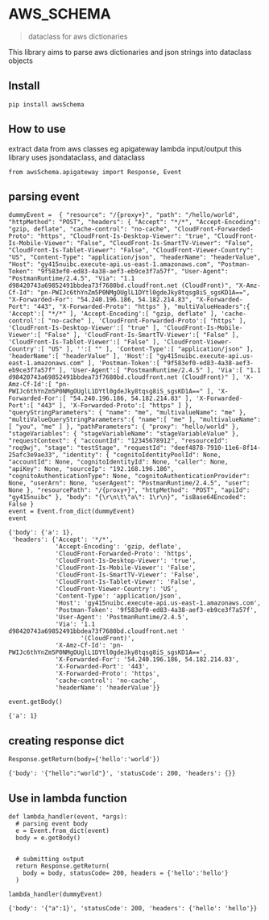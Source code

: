 # AWS_SCHEMA
> dataclass for aws dictionaries


This library aims to parse aws dictionaries and json strings into dataclass objects

## Install

`pip install awsSchema`

## How to use

extract data from aws classes eg apigateway lambda input/output
this library uses jsondataclass, and dataclass

```
from awsSchema.apigateway import Response, Event
```

## parsing event

```
dummyEvent =  { "resource": "/{proxy+}", "path": "/hello/world", "httpMethod": "POST", "headers": { "Accept": "*/*", "Accept-Encoding": "gzip, deflate", "cache-control": "no-cache", "CloudFront-Forwarded-Proto": "https", "CloudFront-Is-Desktop-Viewer": "true", "CloudFront-Is-Mobile-Viewer": "False", "CloudFront-Is-SmartTV-Viewer": "False", "CloudFront-Is-Tablet-Viewer": "False", "CloudFront-Viewer-Country": "US", "Content-Type": "application/json", "headerName": "headerValue", "Host": "gy415nuibc.execute-api.us-east-1.amazonaws.com", "Postman-Token": "9f583ef0-ed83-4a38-aef3-eb9ce3f7a57f", "User-Agent": "PostmanRuntime/2.4.5", "Via": "1.1 d98420743a69852491bbdea73f7680bd.cloudfront.net (CloudFront)", "X-Amz-Cf-Id": "pn-PWIJc6thYnZm5P0NMgOUglL1DYtl0gdeJky8tqsg8iS_sgsKD1A==", "X-Forwarded-For": "54.240.196.186, 54.182.214.83", "X-Forwarded-Port": "443", "X-Forwarded-Proto": "https" }, "multiValueHeaders":{ 'Accept':[ "*/*" ], 'Accept-Encoding':[ "gzip, deflate" ], 'cache-control':[ "no-cache" ], 'CloudFront-Forwarded-Proto':[ "https" ], 'CloudFront-Is-Desktop-Viewer':[ "true" ], 'CloudFront-Is-Mobile-Viewer':[ "False" ], 'CloudFront-Is-SmartTV-Viewer':[ "False" ], 'CloudFront-Is-Tablet-Viewer':[ "False" ], 'CloudFront-Viewer-Country':[ "US" ], '':[ "" ], 'Content-Type':[ "application/json" ], 'headerName':[ "headerValue" ], 'Host':[ "gy415nuibc.execute-api.us-east-1.amazonaws.com" ], 'Postman-Token':[ "9f583ef0-ed83-4a38-aef3-eb9ce3f7a57f" ], 'User-Agent':[ "PostmanRuntime/2.4.5" ], 'Via':[ "1.1 d98420743a69852491bbdea73f7680bd.cloudfront.net (CloudFront)" ], 'X-Amz-Cf-Id':[ "pn-PWIJc6thYnZm5P0NMgOUglL1DYtl0gdeJky8tqsg8iS_sgsKD1A==" ], 'X-Forwarded-For':[ "54.240.196.186, 54.182.214.83" ], 'X-Forwarded-Port':[ "443" ], 'X-Forwarded-Proto':[ "https" ] }, "queryStringParameters": { "name": "me", "multivalueName": "me" }, "multiValueQueryStringParameters":{ "name":[ "me" ], "multivalueName":[ "you", "me" ] }, "pathParameters": { "proxy": "hello/world" }, "stageVariables": { "stageVariableName": "stageVariableValue" }, "requestContext": { "accountId": "12345678912", "resourceId": "roq9wj", "stage": "testStage", "requestId": "deef4878-7910-11e6-8f14-25afc3e9ae33", "identity": { "cognitoIdentityPoolId": None, "accountId": None, "cognitoIdentityId": None, "caller": None, "apiKey": None, "sourceIp": "192.168.196.186", "cognitoAuthenticationType": None, "cognitoAuthenticationProvider": None, "userArn": None, "userAgent": "PostmanRuntime/2.4.5", "user": None }, "resourcePath": "/{proxy+}", "httpMethod": "POST", "apiId": "gy415nuibc" }, "body": "{\r\n\t\"a\": 1\r\n}", "isBase64Encoded": False }
event = Event.from_dict(dummyEvent)
event
```




    {'body': {'a': 1},
     'headers': {'Accept': '*/*',
                 'Accept-Encoding': 'gzip, deflate',
                 'CloudFront-Forwarded-Proto': 'https',
                 'CloudFront-Is-Desktop-Viewer': 'true',
                 'CloudFront-Is-Mobile-Viewer': 'False',
                 'CloudFront-Is-SmartTV-Viewer': 'False',
                 'CloudFront-Is-Tablet-Viewer': 'False',
                 'CloudFront-Viewer-Country': 'US',
                 'Content-Type': 'application/json',
                 'Host': 'gy415nuibc.execute-api.us-east-1.amazonaws.com',
                 'Postman-Token': '9f583ef0-ed83-4a38-aef3-eb9ce3f7a57f',
                 'User-Agent': 'PostmanRuntime/2.4.5',
                 'Via': '1.1 d98420743a69852491bbdea73f7680bd.cloudfront.net '
                        '(CloudFront)',
                 'X-Amz-Cf-Id': 'pn-PWIJc6thYnZm5P0NMgOUglL1DYtl0gdeJky8tqsg8iS_sgsKD1A==',
                 'X-Forwarded-For': '54.240.196.186, 54.182.214.83',
                 'X-Forwarded-Port': '443',
                 'X-Forwarded-Proto': 'https',
                 'cache-control': 'no-cache',
                 'headerName': 'headerValue'}}



```
event.getBody()
```




    {'a': 1}



## creating response dict

```
Response.getReturn(body={'hello':'world'})
```




    {'body': '{"hello":"world"}', 'statusCode': 200, 'headers': {}}



## Use in lambda function

```
def lambda_handler(event, *args):
  # parsing event body
  e = Event.from_dict(event)
  body = e.getBody()
  
  
  # submitting output
  return Response.getReturn(
    body = body, statusCode= 200, headers = {'hello':'hello'}
  )

lambda_handler(dummyEvent)
```




    {'body': '{"a":1}', 'statusCode': 200, 'headers': {'hello': 'hello'}}


